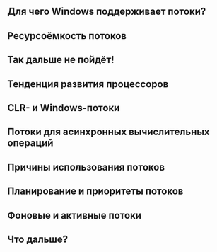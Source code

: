 ##  Для чего Windows поддерживает потоки?



## Ресурсоёмкость потоков



## Так дальше не пойдёт!



## Тенденция развития процессоров



## CLR- и Windows-потоки



## Потоки для асинхронных вычислительных операций



## Причины использования потоков



## Планирование и приоритеты потоков



## Фоновые и активные потоки



## Что дальше?

